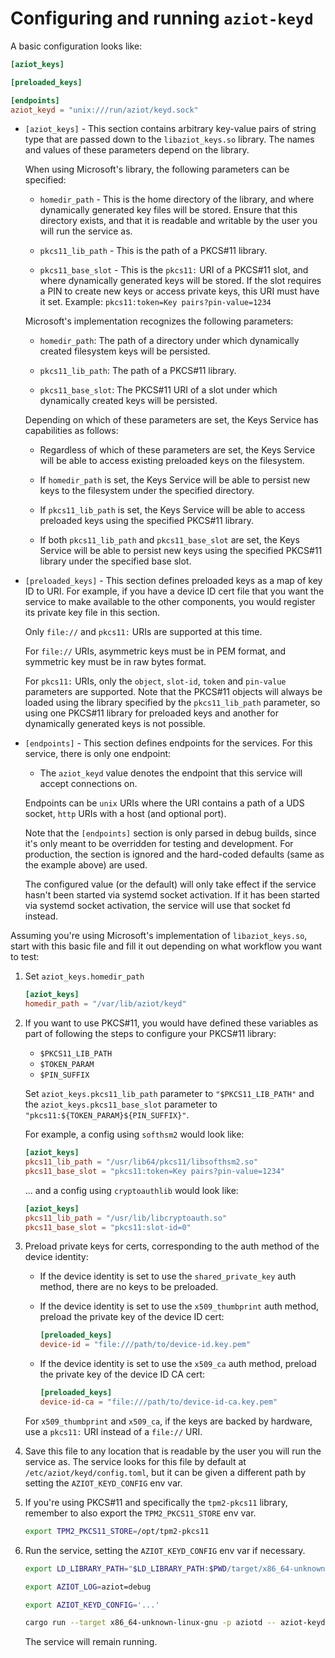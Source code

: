 # Configuring and running `aziot-keyd`

A basic configuration looks like:

```toml
[aziot_keys]

[preloaded_keys]

[endpoints]
aziot_keyd = "unix:///run/aziot/keyd.sock"
```

- `[aziot_keys]` - This section contains arbitrary key-value pairs of string type that are passed down to the `libaziot_keys.so` library. The names and values of these parameters depend on the library.

    When using Microsoft's library, the following parameters can be specified:

    - `homedir_path` - This is the home directory of the library, and where dynamically generated key files will be stored. Ensure that this directory exists, and that it is readable and writable by the user you will run the service as.

    - `pkcs11_lib_path` - This is the path of a PKCS#11 library.

    - `pkcs11_base_slot` - This is the `pkcs11:` URI of a PKCS#11 slot, and where dynamically generated keys will be stored. If the slot requires a PIN to create new keys or access private keys, this URI must have it set. Example: `pkcs11:token=Key pairs?pin-value=1234`

    Microsoft's implementation recognizes the following parameters:

    - `homedir_path`: The path of a directory under which dynamically created filesystem keys will be persisted.

    - `pkcs11_lib_path`: The path of a PKCS#11 library.

    - `pkcs11_base_slot`: The PKCS#11 URI of a slot under which dynamically created keys will be persisted.

    Depending on which of these parameters are set, the Keys Service has capabilities as follows:

    - Regardless of which of these parameters are set, the Keys Service will be able to access existing preloaded keys on the filesystem.

    - If `homedir_path` is set, the Keys Service will be able to persist new keys to the filesystem under the specified directory.

    - If `pkcs11_lib_path` is set, the Keys Service will be able to access preloaded keys using the specified PKCS#11 library.

    - If both `pkcs11_lib_path` and `pkcs11_base_slot` are set, the Keys Service will be able to persist new keys using the specified PKCS#11 library under the specified base slot.

- `[preloaded_keys]` - This section defines preloaded keys as a map of key ID to URI. For example, if you have a device ID cert file that you want the service to make available to the other components, you would register its private key file in this section.

    Only `file://` and `pkcs11:` URIs are supported at this time.

    For `file://` URIs, asymmetric keys must be in PEM format, and symmetric key must be in raw bytes format.

    For `pkcs11:` URIs, only the `object`, `slot-id`, `token` and `pin-value` parameters are supported. Note that the PKCS#11 objects will always be loaded using the library specified by the `pkcs11_lib_path` parameter, so using one PKCS#11 library for preloaded keys and another for dynamically generated keys is not possible.

- `[endpoints]` - This section defines endpoints for the services. For this service, there is only one endpoint:

    - The `aziot_keyd` value denotes the endpoint that this service will accept connections on.

    Endpoints can be `unix` URIs where the URI contains a path of a UDS socket, `http` URIs with a host (and optional port).

    Note that the `[endpoints]` section is only parsed in debug builds, since it's only meant to be overridden for testing and development. For production, the section is ignored and the hard-coded defaults (same as the example above) are used.

    The configured value (or the default) will only take effect if the service hasn't been started via systemd socket activation. If it has been started via systemd socket activation, the service will use that socket fd instead.

Assuming you're using Microsoft's implementation of `libaziot_keys.so`, start with this basic file and fill it out depending on what workflow you want to test:

1. Set `aziot_keys.homedir_path`

    ```toml
    [aziot_keys]
    homedir_path = "/var/lib/aziot/keyd"
    ```

1. If you want to use PKCS#11, you would have defined these variables as part of following the steps to configure your PKCS#11 library:

    - `$PKCS11_LIB_PATH`
    - `$TOKEN_PARAM`
    - `$PIN_SUFFIX`

    Set `aziot_keys.pkcs11_lib_path` parameter to `"$PKCS11_LIB_PATH"` and the `aziot_keys.pkcs11_base_slot` parameter to `"pkcs11:${TOKEN_PARAM}${PIN_SUFFIX}"`.

    For example, a config using `softhsm2` would look like:

    ```toml
    [aziot_keys]
    pkcs11_lib_path = "/usr/lib64/pkcs11/libsofthsm2.so"
    pkcs11_base_slot = "pkcs11:token=Key pairs?pin-value=1234"
    ```

    ... and a config using `cryptoauthlib` would look like:

    ```toml
    [aziot_keys]
    pkcs11_lib_path = "/usr/lib/libcryptoauth.so"
    pkcs11_base_slot = "pkcs11:slot-id=0"
    ```

1. Preload private keys for certs, corresponding to the auth method of the device identity:

    - If the device identity is set to use the `shared_private_key` auth method, there are no keys to be preloaded.

    - If the device identity is set to use the `x509_thumbprint` auth method, preload the private key of the device ID cert:

        ```toml
        [preloaded_keys]
        device-id = "file:///path/to/device-id.key.pem"
        ```

    - If the device identity is set to use the `x509_ca` auth method, preload the private key of the device ID CA cert:

        ```toml
        [preloaded_keys]
        device-id-ca = "file:///path/to/device-id-ca.key.pem"
        ```

    For `x509_thumbprint` and `x509_ca`, if the keys are backed by hardware, use a `pkcs11:` URI instead of a `file://` URI.

1. Save this file to any location that is readable by the user you will run the service as. The service looks for this file by default at `/etc/aziot/keyd/config.toml`, but it can be given a different path by setting the `AZIOT_KEYD_CONFIG` env var.

1. If you're using PKCS#11 and specifically the `tpm2-pkcs11` library, remember to also export the `TPM2_PKCS11_STORE` env var.

    ```sh
    export TPM2_PKCS11_STORE=/opt/tpm2-pkcs11
    ```

1. Run the service, setting the `AZIOT_KEYD_CONFIG` env var if necessary.

    ```sh
    export LD_LIBRARY_PATH="$LD_LIBRARY_PATH:$PWD/target/x86_64-unknown-linux-gnu/debug"

    export AZIOT_LOG=aziot=debug

    export AZIOT_KEYD_CONFIG='...'

    cargo run --target x86_64-unknown-linux-gnu -p aziotd -- aziot-keyd
    ```

    The service will remain running.
